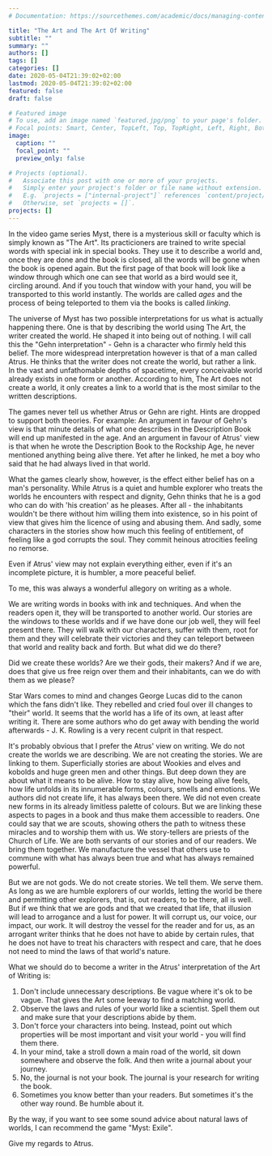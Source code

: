 ```yaml
---
# Documentation: https://sourcethemes.com/academic/docs/managing-content/

title: "The Art and The Art Of Writing"
subtitle: ""
summary: ""
authors: []
tags: []
categories: []
date: 2020-05-04T21:39:02+02:00
lastmod: 2020-05-04T21:39:02+02:00
featured: false
draft: false

# Featured image
# To use, add an image named `featured.jpg/png` to your page's folder.
# Focal points: Smart, Center, TopLeft, Top, TopRight, Left, Right, BottomLeft, Bottom, BottomRight.
image:
  caption: ""
  focal_point: ""
  preview_only: false

# Projects (optional).
#   Associate this post with one or more of your projects.
#   Simply enter your project's folder or file name without extension.
#   E.g. `projects = ["internal-project"]` references `content/project/deep-learning/index.md`.
#   Otherwise, set `projects = []`.
projects: []
---
```


In the video game series Myst, there is a mysterious skill or faculty which is simply known as "The Art". Its practicioners are trained to write special words with special ink in special books. They use it
to describe a world and, once they are done and the book is closed, all the words will be gone when the book is opened again. But the first page of that book will look like a window through which one
can see that world as a bird would see it, circling around. And if you touch that window with your hand, you will be transported to this world instantly. The worlds are called _ages_ and the process of
being teleported to them via the books is called _linking_.

The universe of Myst has two possible interpretations for us what is actually happening there. One is that by describing the world using The Art, the writer created the world. He shaped it into being
out of nothing. I will call this the "Gehn interpretation" - Gehn is a character who firmly held this belief. The more widespread interpretation however is that of a man called Atrus. He thinks that
the writer does not create the world, but rather a link. In the vast and unfathomable depths of spacetime, every conceivable world already exists in one form or another. According to him, The Art
does not create a world, it only creates a link to a world that is the most similar to the written descriptions.

The games never tell us whether Atrus or Gehn are right. Hints are dropped to support both theories. For example: An argument in favour of Gehn's view is that minute details of what one describes in the
Description Book will end up manifested in the age. And an argument in favour of Atrus' view is that when he wrote the Description Book to the Rockship Age, he never mentioned anything being alive there.
Yet after he linked, he met a boy who said that he had always lived in that world.

What the games clearly show, however, is the effect either belief has on a man's personality. While Atrus is a quiet and humble explorer who treats the worlds he encounters with respect and dignity,
Gehn thinks that he is a god who can do with 'his creation' as he pleases. After all - the inhabitants wouldn't be there without him willing them into existence, so in his point of view that gives
him the licence of using and abusing them. And sadly, some characters in the stories show how much this feeling of entitlement, of feeling like a god corrupts the soul. They commit heinous atrocities
feeling no remorse.

Even if Atrus' view may not explain everything either, even if it's an incomplete picture, it is humbler, a more peaceful belief.

To me, this was always a wonderful allegory on writing as a whole.

We are writing words in books with ink and techniques. And when the readers open it, they will be transported to another world. Our stories are the windows to these worlds and if we have done our
job well, they will feel present there. They will walk with our characters, suffer with them, root for them and they will celebrate their victories and they can teleport between that world and reality
back and forth. But what did we do there?

Did we create these worlds? Are we their gods, their makers? And if we are, does that give us free reign over them and their inhabitants, can we do with them as we please?

Star Wars comes to mind and changes George Lucas did to the canon which the fans didn't like. They rebelled and cried foul over ill changes to "their" world. It seems that the
world has a life of its own, at least after writing it. There are some authors who do get away with bending the world afterwards - J. K. Rowling is a very recent culprit in that
respect.

It's probably obvious that I prefer the Atrus' view on writing. We do not create the worlds we are describing. We are not creating the stories. We are linking to them. Superficially stories are about
Wookies and elves and kobolds and huge green men and other things. But deep down they are about what it means to be alive. How to stay alive, how being alive feels, how life unfolds in its innumerable forms,
colours, smells and emotions. We authors did not create life, it has always been there. We did not even create new forms in its already limitless palette of colours. But we are linking these aspects to pages
in a book and thus make them accessible to readers. One could say that we are scouts, showing others the path to witness these miracles and to worship them with us. We story-tellers are priests of the
Church of Life. We are both servants of our stories and of our readers. We bring them together. We manufacture the vessel that others use to commune with what has always been true and what has always
remained powerful.

But we are not gods. We do not create stories. We tell them. We serve them. As long as we are humble explorers of our worlds, letting the world be there and permitting other explorers,
that is, out readers, to be there, all is well. But if we think that we are gods and that we created that life, that illusion will lead to arrogance and a lust for power. It will corrupt us, our voice,
our impact, our work. It will destroy the vessel for the reader and for us, as an arrogant writer thinks that he does not have to abide by certain rules, that he does not have to treat his characters
with respect and care, that he does not need to mind the laws of that world's nature.

What we should do to become a writer in the Atrus' interpretation of the Art of Writing is:

1. Don't include unnecessary descriptions. Be vague where it's ok to be vague. That gives the Art some leeway to find a matching world.
2. Observe the laws and rules of your world like a scientist. Spell them out and make sure that your descriptions abide by them.
3. Don't force your characters into being. Instead, point out which properties will be most important and visit your world - you will find them there.
4. In your mind, take a stroll down a main road of the world, sit down somewhere and observe the folk. And then write a journal about your journey.
5. No, the journal is not your book. The journal is your research for writing the book.
6. Sometimes you know better than your readers. But sometimes it's the other way round. Be humble about it.

By the way, if you want to see some sound advice about natural laws of worlds, I can recommend the game "Myst: Exile".

Give my regards to Atrus.
